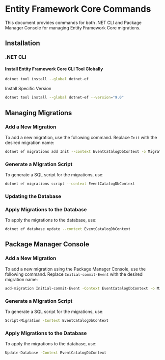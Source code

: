 # Entity Framework Core Commands

This document provides commands for both .NET CLI and Package Manager Console for managing Entity Framework Core migrations.

## Installation

### .NET CLI

#### Install Entity Framework Core CLI Tool Globally
```sh
dotnet tool install --global dotnet-ef
```

Install Specific Version
```sh
dotnet tool install --global dotnet-ef --version="9.0"
```

## Managing Migrations

### Add a New Migration
To add a new migration, use the following command. Replace `Init` with the desired migration name:

```sh
dotnet ef migrations add Init --context EventCatalogDbContext -o Migrations/EventCatalogDb
```

### Generate a Migration Script
To generate a SQL script for the migrations, use:
```sh
dotnet ef migrations script --context EventCatalogDbContext
```

### Updating the Database

### Apply Migrations to the Database
To apply the migrations to the database, use:

```sh
dotnet ef database update --context EventCatalogDbContext
```

## Package Manager Console

### Add a New Migration
To add a new migration using the Package Manager Console, use the following command. Replace `Initial-commit-Event` with the desired migration name:


```sh
add-migration Initial-commit-Event -Context EventCatalogDbContext -o Migrations/EventCatalogDb
```


### Generate a Migration Script
To generate a SQL script for the migrations, use:

```sh
Script-Migration -Context EventCatalogDbContext
```

### Apply Migrations to the Database
To apply the migrations to the database, use:

```sh
Update-Database -Context EventCatalogDbContext
```